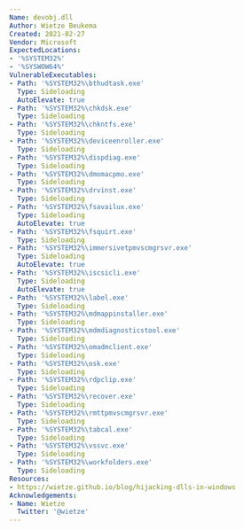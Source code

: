 ```yaml
---
Name: devobj.dll
Author: Wietze Beukema
Created: 2021-02-27
Vendor: Microsoft
ExpectedLocations:
- '%SYSTEM32%'
- '%SYSWOW64%'
VulnerableExecutables:
- Path: '%SYSTEM32%\bthudtask.exe'
  Type: Sideloading
  AutoElevate: true
- Path: '%SYSTEM32%\chkdsk.exe'
  Type: Sideloading
- Path: '%SYSTEM32%\chkntfs.exe'
  Type: Sideloading
- Path: '%SYSTEM32%\deviceenroller.exe'
  Type: Sideloading
- Path: '%SYSTEM32%\dispdiag.exe'
  Type: Sideloading
- Path: '%SYSTEM32%\dmomacpmo.exe'
  Type: Sideloading
- Path: '%SYSTEM32%\drvinst.exe'
  Type: Sideloading
- Path: '%SYSTEM32%\fsavailux.exe'
  Type: Sideloading
  AutoElevate: true
- Path: '%SYSTEM32%\fsquirt.exe'
  Type: Sideloading
- Path: '%SYSTEM32%\immersivetpmvscmgrsvr.exe'
  Type: Sideloading
  AutoElevate: true
- Path: '%SYSTEM32%\iscsicli.exe'
  Type: Sideloading
  AutoElevate: true
- Path: '%SYSTEM32%\label.exe'
  Type: Sideloading
- Path: '%SYSTEM32%\mdmappinstaller.exe'
  Type: Sideloading
- Path: '%SYSTEM32%\mdmdiagnosticstool.exe'
  Type: Sideloading
- Path: '%SYSTEM32%\omadmclient.exe'
  Type: Sideloading
- Path: '%SYSTEM32%\osk.exe'
  Type: Sideloading
- Path: '%SYSTEM32%\rdpclip.exe'
  Type: Sideloading
- Path: '%SYSTEM32%\recover.exe'
  Type: Sideloading
- Path: '%SYSTEM32%\rmttpmvscmgrsvr.exe'
  Type: Sideloading
- Path: '%SYSTEM32%\tabcal.exe'
  Type: Sideloading
- Path: '%SYSTEM32%\vssvc.exe'
  Type: Sideloading
- Path: '%SYSTEM32%\workfolders.exe'
  Type: Sideloading
Resources:
- https://wietze.github.io/blog/hijacking-dlls-in-windows
Acknowledgements:
- Name: Wietze
  Twitter: '@wietze'
---
```

